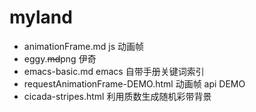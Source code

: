 # myland
- animationFrame.md js 动画帧
- eggy.~~md~~png 伊奇
- emacs-basic.md emacs 自带手册关键词索引
- requestAnimationFrame-DEMO.html 动画帧 api DEMO
- cicada-stripes.html 利用质数生成随机彩带背景